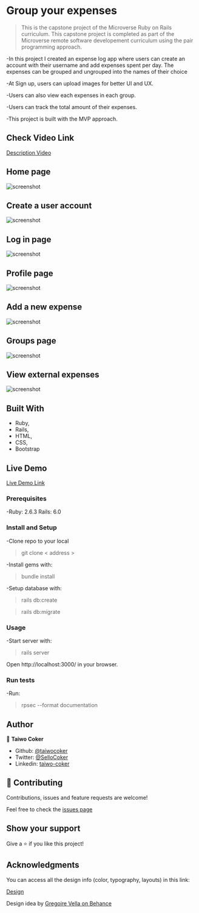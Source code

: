 # Group your expenses

> This is the capstone project of the Microverse Ruby on Rails curriculum. This capstone project is completed as part of the Microverse remote software developement curriculum using the pair programming approach.

-In this project I created an expense log app where users can create an account with their username and add expenses spent per day. The expenses can be grouped and ungrouped into the names of their choice

-At Sign up, users can upload images for better UI and UX.

-Users can also view each expenses in each group.

-Users can track the total amount of their expenses.

-This project is built with the MVP approach.


## Check Video Link

[Description Video](https://www.loom.com/share/e488a137c6914b548c1f07ff10395a32)

## Home page

![screenshot](./app/assets/images/homepage.PNG)

## Create a user account

![screenshot](./app/assets/images/signup.PNG)

## Log in page

![screenshot](./app/assets/images/login.PNG)

## Profile page

![screenshot](./app/assets/images/profile.PNG)

## Add a new expense

![screenshot](./app/assets/images/new_expense.PNG)

## Groups page

![screenshot](./app/assets/images/groups.PNG)

## View external expenses

![screenshot](./app/assets/images/external.PNG)

## Built With

- Ruby,
- Rails,
- HTML,
- CSS,
- Bootstrap

## Live Demo

[Live Demo Link](https://serene-tundra-02609.herokuapp.com/)

### Prerequisites

-Ruby: 2.6.3 Rails: 6.0

### Install and Setup

-Clone repo to your local
> git clone < address >

-Install gems with:
> bundle install

-Setup database with:
> rails db:create

> rails db:migrate

### Usage

-Start server with:
> rails server

Open http://localhost:3000/ in your browser.

### Run tests
-Run:
> rpsec --format documentation

## Author

👤 **Taiwo Coker**

- Github: [@taiwocoker](https://github.com/taiwocoker)
- Twitter: [@SelloCoker](https://twitter.com/SelloCoker)
- Linkedin: [taiwo-coker](https://linkedin.com/in/taiwo-coker)

## 🤝 Contributing

Contributions, issues and feature requests are welcome!

Feel free to check the [issues page](https://github.com/taiwocoker/Group_it/issues)

## Show your support

Give a ⭐️ if you like this project!

## Acknowledgments

You can access all the design info (color, typography, layouts) in this link:

[Design](https://www.behance.net/gallery/19759151/Snapscan-iOs-design-and-branding?tracking_source=)

Design idea by [Gregoire Vella on Behance](https://www.behance.net/gregoirevella)